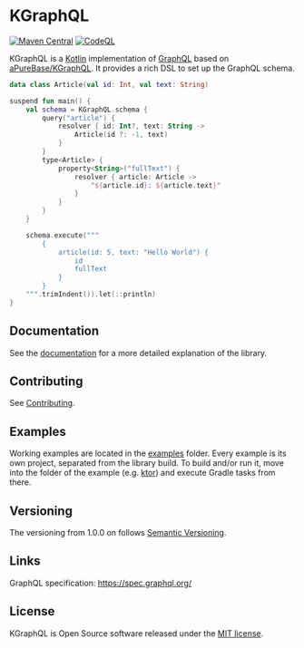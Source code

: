 # KGraphQL

[![Maven Central](https://img.shields.io/maven-central/v/de.stuebingerb/kgraphql.svg?label=Maven%20Central)](https://search.maven.org/search?q=g:%22de.stuebingerb%22%20AND%20a:%22kgraphql%22)
[![CodeQL](https://github.com/stuebingerb/KGraphQL/actions/workflows/github-code-scanning/codeql/badge.svg)](https://github.com/stuebingerb/KGraphQL/actions/workflows/github-code-scanning/codeql)

KGraphQL is a [Kotlin](https://kotlinlang.org/) implementation of [GraphQL](http://graphql.org/) based
on [aPureBase/KGraphQL](https://github.com/aPureBase/KGraphQL). It provides a rich DSL to set up the GraphQL schema.

```kotlin
data class Article(val id: Int, val text: String)

suspend fun main() {
    val schema = KGraphQL.schema {
        query("article") {
            resolver { id: Int?, text: String ->
                Article(id ?: -1, text)
            }
        }
        type<Article> {
            property<String>("fullText") {
                resolver { article: Article ->
                    "${article.id}: ${article.text}"
                }
            }
        }
    }

    schema.execute("""
        {
            article(id: 5, text: "Hello World") {
                id
                fullText
            }
        }
    """.trimIndent()).let(::println)
}
```

## Documentation

See the [documentation](https://stuebingerb.github.io/KGraphQL/) for a more detailed explanation of the library.

## Contributing

See [Contributing](CONTRIBUTING.md).

## Examples

Working examples are located in the [examples](examples) folder. Every example is its own project, separated from the
library build. To build and/or run it, move into the folder of the example (e.g. [ktor](examples/ktor))
and execute Gradle tasks from there.

## Versioning

The versioning from 1.0.0 on follows [Semantic Versioning](http://semver.org/).

## Links

GraphQL specification: https://spec.graphql.org/

## License

KGraphQL is Open Source software released under the [MIT license](https://opensource.org/licenses/MIT).
